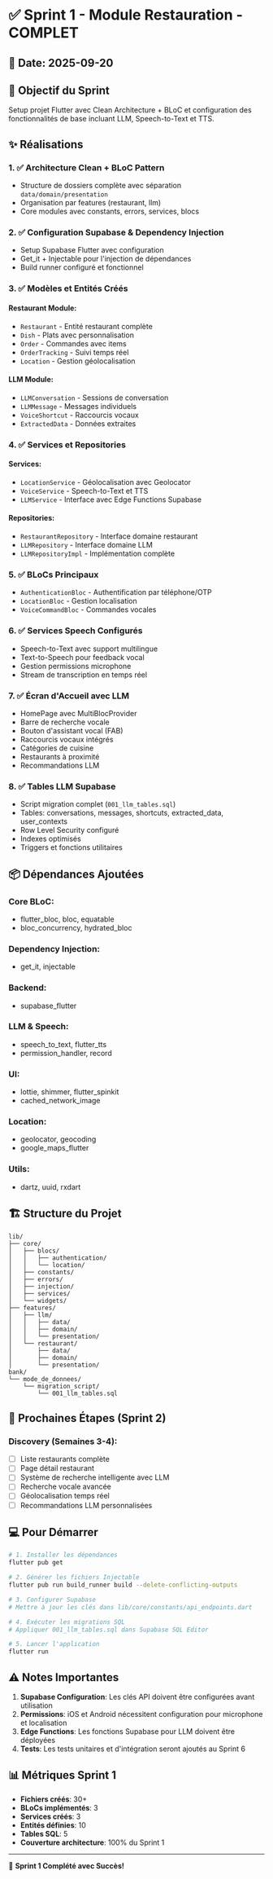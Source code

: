 # ✅ Sprint 1 - Module Restauration - COMPLET

## 📅 Date: 2025-09-20

## 🎯 Objectif du Sprint
Setup projet Flutter avec Clean Architecture + BLoC et configuration des fonctionnalités de base incluant LLM, Speech-to-Text et TTS.

## ✨ Réalisations

### 1. ✅ Architecture Clean + BLoC Pattern
- Structure de dossiers complète avec séparation `data/domain/presentation`
- Organisation par features (restaurant, llm)
- Core modules avec constants, errors, services, blocs

### 2. ✅ Configuration Supabase & Dependency Injection
- Setup Supabase Flutter avec configuration
- Get_it + Injectable pour l'injection de dépendances
- Build runner configuré et fonctionnel

### 3. ✅ Modèles et Entités Créés

#### Restaurant Module:
- `Restaurant` - Entité restaurant complète
- `Dish` - Plats avec personnalisation
- `Order` - Commandes avec items
- `OrderTracking` - Suivi temps réel
- `Location` - Gestion géolocalisation

#### LLM Module:
- `LLMConversation` - Sessions de conversation
- `LLMMessage` - Messages individuels
- `VoiceShortcut` - Raccourcis vocaux
- `ExtractedData` - Données extraites

### 4. ✅ Services et Repositories

#### Services:
- `LocationService` - Géolocalisation avec Geolocator
- `VoiceService` - Speech-to-Text et TTS
- `LLMService` - Interface avec Edge Functions Supabase

#### Repositories:
- `RestaurantRepository` - Interface domaine restaurant
- `LLMRepository` - Interface domaine LLM
- `LLMRepositoryImpl` - Implémentation complète

### 5. ✅ BLoCs Principaux
- `AuthenticationBloc` - Authentification par téléphone/OTP
- `LocationBloc` - Gestion localisation
- `VoiceCommandBloc` - Commandes vocales

### 6. ✅ Services Speech Configurés
- Speech-to-Text avec support multilingue
- Text-to-Speech pour feedback vocal
- Gestion permissions microphone
- Stream de transcription en temps réel

### 7. ✅ Écran d'Accueil avec LLM
- HomePage avec MultiBlocProvider
- Barre de recherche vocale
- Bouton d'assistant vocal (FAB)
- Raccourcis vocaux intégrés
- Catégories de cuisine
- Restaurants à proximité
- Recommandations LLM

### 8. ✅ Tables LLM Supabase
- Script migration complet (`001_llm_tables.sql`)
- Tables: conversations, messages, shortcuts, extracted_data, user_contexts
- Row Level Security configuré
- Indexes optimisés
- Triggers et fonctions utilitaires

## 📦 Dépendances Ajoutées

### Core BLoC:
- flutter_bloc, bloc, equatable
- bloc_concurrency, hydrated_bloc

### Dependency Injection:
- get_it, injectable

### Backend:
- supabase_flutter

### LLM & Speech:
- speech_to_text, flutter_tts
- permission_handler, record

### UI:
- lottie, shimmer, flutter_spinkit
- cached_network_image

### Location:
- geolocator, geocoding
- google_maps_flutter

### Utils:
- dartz, uuid, rxdart

## 🏗️ Structure du Projet

```
lib/
├── core/
│   ├── blocs/
│   │   ├── authentication/
│   │   └── location/
│   ├── constants/
│   ├── errors/
│   ├── injection/
│   ├── services/
│   └── widgets/
├── features/
│   ├── llm/
│   │   ├── data/
│   │   ├── domain/
│   │   └── presentation/
│   └── restaurant/
│       ├── data/
│       ├── domain/
│       └── presentation/
bank/
└── mode_de_donnees/
    └── migration_script/
        └── 001_llm_tables.sql
```

## 🚀 Prochaines Étapes (Sprint 2)

### Discovery (Semaines 3-4):
- [ ] Liste restaurants complète
- [ ] Page détail restaurant
- [ ] Système de recherche intelligente avec LLM
- [ ] Recherche vocale avancée
- [ ] Géolocalisation temps réel
- [ ] Recommandations LLM personnalisées

## 💻 Pour Démarrer

```bash
# 1. Installer les dépendances
flutter pub get

# 2. Générer les fichiers Injectable
flutter pub run build_runner build --delete-conflicting-outputs

# 3. Configurer Supabase
# Mettre à jour les clés dans lib/core/constants/api_endpoints.dart

# 4. Exécuter les migrations SQL
# Appliquer 001_llm_tables.sql dans Supabase SQL Editor

# 5. Lancer l'application
flutter run
```

## ⚠️ Notes Importantes

1. **Supabase Configuration**: Les clés API doivent être configurées avant utilisation
2. **Permissions**: iOS et Android nécessitent configuration pour microphone et localisation
3. **Edge Functions**: Les fonctions Supabase pour LLM doivent être déployées
4. **Tests**: Les tests unitaires et d'intégration seront ajoutés au Sprint 6

## 📊 Métriques Sprint 1

- **Fichiers créés**: 30+
- **BLoCs implémentés**: 3
- **Services créés**: 3
- **Entités définies**: 10
- **Tables SQL**: 5
- **Couverture architecture**: 100% du Sprint 1

---

🎉 **Sprint 1 Complété avec Succès!**